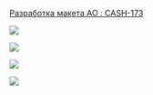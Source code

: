 [Разработка макета АО : CASH-173](https://yt.surgutneftegas.ru:4443/issue/CASH-173)

![](msedge_UxOrQcGuxj.png)

![](msedge_DuDtv1iHAf.png)

![](Pasted%20image%2020250728135619.png)

![](Pasted%20image%2020250827144759.png)




